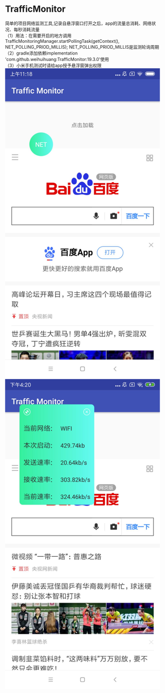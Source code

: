 # TrafficMonitor
简单的项目网络监测工具,记录自悬浮窗口打开之后，app的流量总消耗、网络状况、每秒消耗流量  
（1）用法：在需要开启的地方调用TrafficMonitoringManager.startPollingTask(getContext(), NET_POLLING_PRIOD_MILLIS);
     NET_POLLING_PRIOD_MILLIS是监测轮询周期   
（2）gradle添加依赖implementation 'com.github.weihuihuang:TrafficMonitor:19.3.0'使用  
（3）小米手机测试时请给app授予悬浮窗弹出权限
![image](https://github.com/weihuihuang/TrafficMonitor/blob/master/TrafficMonitor/1.jpg)
![image](https://github.com/weihuihuang/TrafficMonitor/blob/master/TrafficMonitor/2.jpg)
